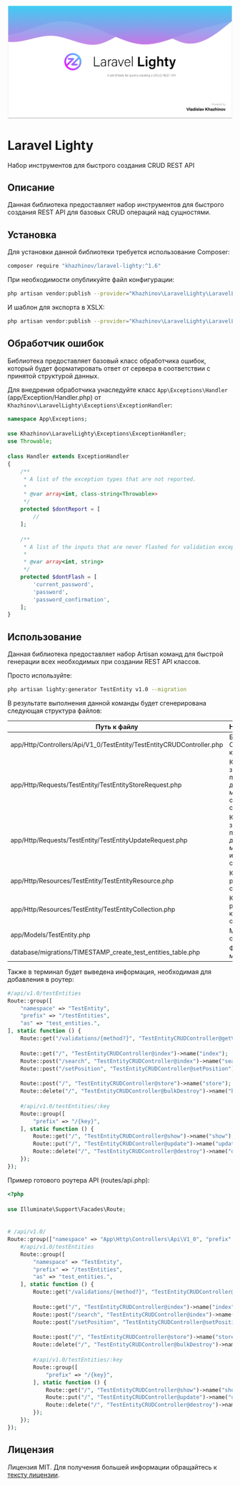 
<p align="center"><img src="/art/header.jpg" alt="Social Card of Laravel Lighty"></p>

# Laravel Lighty

Набор инструментов для быстрого создания CRUD REST API

## Описание

Данная библиотека предоставляет набор инструментов для быстрого создания REST API для базовых CRUD операций над сущностями.

## Установка

Для установки данной библиотеки требуется использование Composer:

```bash
composer require "khazhinov/laravel-lighty:^1.6"
```

При необходимости опубликуйте файл конфигурации:

```bash
php artisan vendor:publish --provider="Khazhinov\LaravelLighty\LaravelLightyServiceProvider" --tag="config"
```

И шаблон для экспорта в XSLX:

```bash
php artisan vendor:publish --provider="Khazhinov\LaravelLighty\LaravelLightyServiceProvider" --tag="views"
```

## Обработчик ошибок

Библиотека предоставляет базовый класс обработчика ошибок, который будет форматировать ответ от сервера в соответствии с принятой структурой данных.

Для внедрения обработчика унаследуйте класс ```App\Exceptions\Handler``` (app/Exception/Handler.php) от ```Khazhinov\LaravelLighty\Exceptions\ExceptionHandler```:

```php
namespace App\Exceptions;

use Khazhinov\LaravelLighty\Exceptions\ExceptionHandler;
use Throwable;

class Handler extends ExceptionHandler
{
    /**
     * A list of the exception types that are not reported.
     *
     * @var array<int, class-string<Throwable>>
     */
    protected $dontReport = [
        //
    ];

    /**
     * A list of the inputs that are never flashed for validation exceptions.
     *
     * @var array<int, string>
     */
    protected $dontFlash = [
        'current_password',
        'password',
        'password_confirmation',
    ];
}

```

## Использование

Данная библиотека предоставляет набор Artisan команд для быстрой генерации всех необходимых при создании REST API классов.

Просто используйте:

```bash
php artisan lighty:generator TestEntity v1.0 --migration
```

В результате выполнения данной команды будет сгенерирована следующая структура файлов:


| Путь к файлу                                                          | Назначение                                                  |
|-----------------------------------------------------------------------|-------------------------------------------------------------|
| app/Http/Controllers/Api/V1_0/TestEntity/TestEntityCRUDController.php | Базовый CRUD контроллер                                     |
| app/Http/Requests/TestEntity/TestEntityStoreRequest.php               | Класс запроса для проверки данных метода создания сущности  |
| app/Http/Requests/TestEntity/TestEntityUpdateRequest.php              | Класс запроса для проверки данных метода изменения сущности |
| app/Http/Resources/TestEntity/TestEntityResource.php                  | Класс ресурса сущности                                      |
| app/Http/Resources/TestEntity/TestEntityCollection.php                | Класс ресурса коллекции сущностей                           |
| app/Models/TestEntity.php                                             | Модель сущности                                             |
| database/migrations/TIMESTAMP_create_test_entities_table.php          | Файл миграции                                               |

Также в терминал будет выведена информация, необходимая для добавления в роутер:

```php
#/api/v1.0/testEntities
Route::group([
    "namespace" => "TestEntity",
    "prefix" => "/testEntities",
    "as" => "test_entities.",
], static function () {
    Route::get("/validations/{method?}", "TestEntityCRUDController@getValidations")->name("validations");

    Route::get("/", "TestEntityCRUDController@index")->name("index");
    Route::post("/search", "TestEntityCRUDController@index")->name("search");
    Route::post("/setPosition", "TestEntityCRUDController@setPosition")->name("set-position");

    Route::post("/", "TestEntityCRUDController@store")->name("store");
    Route::delete("/", "TestEntityCRUDController@bulkDestroy")->name("bulk-destroy");

    #/api/v1.0/testEntities/:key
    Route::group([
        "prefix" => "/{key}",
    ], static function () {
        Route::get("/", "TestEntityCRUDController@show")->name("show");
        Route::put("/", "TestEntityCRUDController@update")->name("update");
        Route::delete("/", "TestEntityCRUDController@destroy")->name("destroy");
    });
});
```

Пример готового роутера API (routes/api.php):

```php
<?php

use Illuminate\Support\Facades\Route;


# /api/v1.0/
Route::group(["namespace" => "App\Http\Controllers\Api\V1_0", "prefix" => "/v1.0", "as" => "api.v1_0"], static function () {
    #/api/v1.0/testEntities
    Route::group([
        "namespace" => "TestEntity",
        "prefix" => "/testEntities",
        "as" => "test_entities.",
    ], static function () {
        Route::get("/validations/{method?}", "TestEntityCRUDController@getValidations")->name("validations");

        Route::get("/", "TestEntityCRUDController@index")->name("index");
        Route::post("/search", "TestEntityCRUDController@index")->name("search");
        Route::post("/setPosition", "TestEntityCRUDController@setPosition")->name("set-position");

        Route::post("/", "TestEntityCRUDController@store")->name("store");
        Route::delete("/", "TestEntityCRUDController@bulkDestroy")->name("bulk-destroy");

        #/api/v1.0/testEntities/:key
        Route::group([
            "prefix" => "/{key}",
        ], static function () {
            Route::get("/", "TestEntityCRUDController@show")->name("show");
            Route::put("/", "TestEntityCRUDController@update")->name("update");
            Route::delete("/", "TestEntityCRUDController@destroy")->name("destroy");
        });
    });
});
```

## Лицензия

Лицензия MIT. Для получения большей информации обращайтесь к [тексту лицензии](LICENSE.md).
